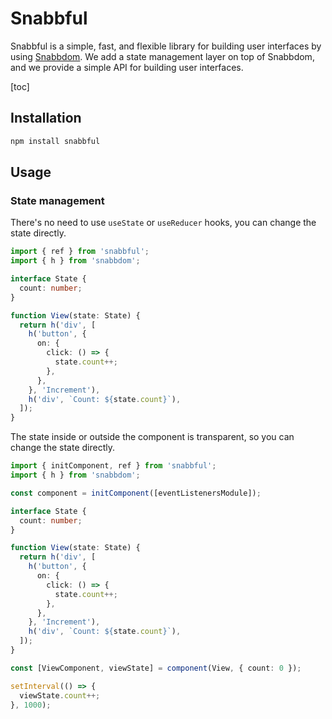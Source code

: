 # Snabbful

Snabbful is a simple, fast, and flexible library for building user interfaces by using [Snabbdom](https://github.com/snabbdom/snabbdom).
We add a state management layer on top of Snabbdom, and we provide a simple API for building user interfaces.

[toc]

## Installation

```bash
npm install snabbful
```

## Usage

### State management

There's no need to use `useState` or `useReducer` hooks, you can change the state directly.

```typescript
import { ref } from 'snabbful';
import { h } from 'snabbdom';

interface State {
  count: number;
}

function View(state: State) {
  return h('div', [
    h('button', {
      on: {
        click: () => {
          state.count++;
        },
      },
    }, 'Increment'),
    h('div', `Count: ${state.count}`),
  ]);
}
```

The state inside or outside the component is transparent, so you can change the state directly.

```typescript
import { initComponent, ref } from 'snabbful';
import { h } from 'snabbdom';

const component = initComponent([eventListenersModule]);

interface State {
  count: number;
}

function View(state: State) {
  return h('div', [
    h('button', {
      on: {
        click: () => {
          state.count++;
        },
      },
    }, 'Increment'),
    h('div', `Count: ${state.count}`),
  ]);
}

const [ViewComponent, viewState] = component(View, { count: 0 });

setInterval(() => {
  viewState.count++;
}, 1000);
```